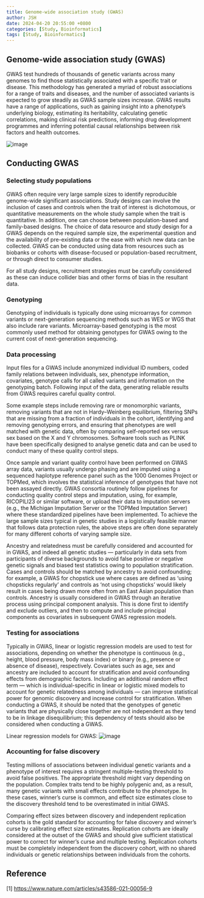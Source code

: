 ```yaml
---
title: Genome-wide association study (GWAS)
author: JSH
date: 2024-04-20 20:55:00 +0800
categories: [Study, Bioinformatics]
tags: [Study, Bioinformatics]
---
```


## Genome-wide association study (GWAS)
GWAS test hundreds of thousands of genetic variants across many genomes to find those statistically associated with a specific trait or disease. 
This methodology has generated a myriad of robust associations for a range of traits and diseases, and the number of associated variants is expected to grow steadily as GWAS sample sizes increase. 
GWAS results have a range of applications, such as gaining insight into a phenotype’s underlying biology, estimating its heritability, calculating genetic correlations, making clinical risk predictions, informing drug development programmes and inferring potential causal relationships between risk factors and health outcomes.

![image](https://github.com/JeonSHyun/JeonSHyun.github.io/assets/86886562/da7cdbe3-a80c-42c7-abf2-451874431d7e)

## Conducting GWAS

### Selecting study populations
GWAS often require very large sample sizes to identify reproducible genome-wide significant associations. 
Study designs can involve the inclusion of cases and controls when the trait of interest is dichotomous, or quantitative measurements on the whole study sample when the trait is quantitative. 
In addition, one can choose between population-based and family-based designs. 
The choice of data resource and study design for a GWAS depends on the required sample size, the experimental question and the availability of pre-existing data or the ease with which new data can be collected. 
GWAS can be conducted using data from resources such as biobanks or cohorts with disease-focused or population-based recruitment, or through direct to consumer studies. 

For all study designs, recruitment strategies must be carefully considered as these can induce collider bias and other forms of bias in the resultant data.


### Genotyping
Genotyping of individuals is typically done using microarrays for common variants or next-generation sequencing methods such as WES or WGS that also include rare variants. 
Microarray-based genotyping is the most commonly used method for obtaining genotypes for GWAS owing to the current cost of next-generation sequencing.


### Data processing
Input files for a GWAS include anonymized individual ID numbers, coded family relations between individuals, sex, phenotype information, covariates, genotype calls for all called variants and information on the genotyping batch. 
Following input of the data, generating reliable results from GWAS requires careful quality control. 

Some example steps include removing rare or monomorphic variants, removing variants that are not in Hardy–Weinberg equilibrium, filtering SNPs that are missing from a fraction of individuals in the cohort, identifying and removing genotyping errors, and ensuring that phenotypes are well matched with genetic data, often by comparing self-reported sex versus sex based on the X and Y chromosomes. 
Software tools such as PLINK have been specifically designed to analyse genetic data and can be used to conduct many of these quality control steps.

Once sample and variant quality control have been performed on GWAS array data, variants usually undergo phasing and are imputed using a sequenced haplotype reference panel such as the 1000 Genomes Project or TOPMed, which involves the statistical inference of genotypes that have not been assayed directly. 
GWAS consortia routinely follow pipelines for conducting quality control steps and imputation, using, for example, RICOPILI23 or similar software, or upload their data to imputation servers (e.g., the Michigan Imputation Server or the TOPMed Imputation Server) where these standardized pipelines have been implemented. 
To achieve the large sample sizes typical in genetic studies in a logistically feasible manner that follows data protection rules, the above steps are often done separately for many different cohorts of varying sample size.

Ancestry and relatedness must be carefully considered and accounted for in GWAS, and indeed all genetic studies — particularly in data sets from participants of diverse backgrounds to avoid false positive or negative genetic signals and biased test statistics owing to population stratification.
Cases and controls should be matched by ancestry to avoid confounding; 
for example, a GWAS for chopstick use where cases are defined as ‘using chopsticks regularly’ and controls as ‘not using chopsticks’ would likely result in cases being drawn more often from an East Asian population than controls. 
Ancestry is usually considered in GWAS through an iterative process using principal component analysis.
This is done first to identify and exclude outliers, and then to compute and include principal components as covariates in subsequent GWAS regression models.


### Testing for associations
Typically in GWAS, linear or logistic regression models are used to test for associations, depending on whether the phenotype is continuous (e.g., height, blood pressure, body mass index) or binary (e.g., presence or absence of disease), respectively. 
Covariates such as age, sex and ancestry are included to account for stratification and avoid confounding effects from demographic factors. 
Including an additional random effect term — which is individual-specific in linear or logistic mixed models to account for genetic relatedness among individuals — can improve statistical power for genomic discovery and increase control for stratification.
When conducting a GWAS, it should be noted that the genotypes of genetic variants that are physically close together are not independent as they tend to be in linkage disequilibrium; 
this dependency of tests should also be considered when conducting a GWAS.

Linear regression models for GWAS:
![image](https://github.com/JeonSHyun/JeonSHyun.github.io/assets/86886562/f1a52180-95eb-42ec-98ba-f02066dc5c9f)


### Accounting for false discovery
Testing millions of associations between individual genetic variants and a phenotype of interest requires a stringent multiple-testing threshold to avoid false positives. 
The appropriate threshold might vary depending on the population.
Complex traits tend to be highly polygenic and, as a result, many genetic variants with small effects contribute to the phenotype. 
In these cases, winner’s curse is common, and effect size estimates close to the discovery threshold tend to be overestimated in initial GWAS.

Comparing effect sizes between discovery and independent replication cohorts is the gold standard for accounting for false discovery and winner’s curse by calibrating effect size estimates. 
Replication cohorts are ideally considered at the outset of the GWAS and should give sufficient statistical power to correct for winner’s curse and multiple testing. 
Replication cohorts must be completely independent from the discovery cohort, with no shared individuals or genetic relationships between individuals from the cohorts.


## Reference
[1] https://www.nature.com/articles/s43586-021-00056-9
